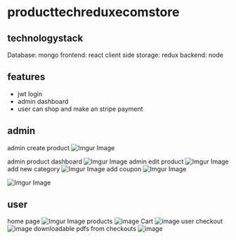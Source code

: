 # producttechreduxecomstore

## technologystack
Database: mongo
frontend: react
client side storage: redux
backend: node

## features
- jwt login
- admin dashboard
- user can shop and make an stripe payment

## admin
admin create product
![Imgur Image](https://i.imgur.com/6uvS2UX.png)

admin product dashboard
![Imgur Image](https://i.imgur.com/3NbmNdX.png)
admin edit product
![Imgur Image](https://i.imgur.com/mw0klNJ.png)
add new category
![Imgur Image](https://i.imgur.com/w7UmjSg.png)
add coupon
![Imgur Image](https://i.imgur.com/ZJL4B9N.png)

![Imgur Image](https://i.imgur.com/mw0klNJ.png)

## user
home page
![Imgur Image](https://i.imgur.com/LE00nPS.png)
products
![image](https://user-images.githubusercontent.com/64851813/134775351-e36200fc-91fc-4b40-8169-303c11d79431.png)
Cart
![image](https://user-images.githubusercontent.com/64851813/134775361-5fd95a66-a779-43cd-838c-4561f6d8f80c.png)
user checkout
![image](https://user-images.githubusercontent.com/64851813/134775808-c99708e0-1307-426b-a687-ab4dcbb6f16d.png)
downloadable pdfs from checkouts
![image](https://user-images.githubusercontent.com/64851813/134775836-e4e4c4ac-4a70-41cf-be92-4b6a8e4f84da.png)



